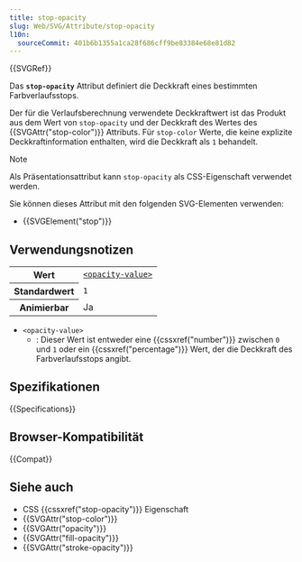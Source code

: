 ```yaml
---
title: stop-opacity
slug: Web/SVG/Attribute/stop-opacity
l10n:
  sourceCommit: 401b6b1355a1ca28f686cff9be83384e68e81d82
---
```


{{SVGRef}}

Das **`stop-opacity`** Attribut definiert die Deckkraft eines bestimmten Farbverlaufsstops.

Der für die Verlaufsberechnung verwendete Deckkraftwert ist das Produkt aus dem Wert von `stop-opacity` und der Deckkraft des Wertes des {{SVGAttr("stop-color")}} Attributs. Für `stop-color` Werte, die keine explizite Deckkraftinformation enthalten, wird die Deckkraft als `1` behandelt.

> [!NOTE]
> Als Präsentationsattribut kann `stop-opacity` als CSS-Eigenschaft verwendet werden.

Sie können dieses Attribut mit den folgenden SVG-Elementen verwenden:

- {{SVGElement("stop")}}

## Verwendungsnotizen

<table class="properties">
  <tbody>
    <tr>
      <th scope="row">Wert</th>
      <td>
        <code
          ><a href="/de/docs/Web/SVG/Content_type#opacity_value"
            >&#x3C;opacity-value></a
          ></code
        >
      </td>
    </tr>
    <tr>
      <th scope="row">Standardwert</th>
      <td><code>1</code></td>
    </tr>
    <tr>
      <th scope="row">Animierbar</th>
      <td>Ja</td>
    </tr>
  </tbody>
</table>

- `<opacity-value>`
  - : Dieser Wert ist entweder eine {{cssxref("number")}} zwischen `0` und `1` oder ein {{cssxref("percentage")}} Wert, der die Deckkraft des Farbverlaufsstops angibt.

## Spezifikationen

{{Specifications}}

## Browser-Kompatibilität

{{Compat}}

## Siehe auch

- CSS {{cssxref("stop-opacity")}} Eigenschaft
- {{SVGAttr("stop-color")}}
- {{SVGAttr("opacity")}}
- {{SVGAttr("fill-opacity")}}
- {{SVGAttr("stroke-opacity")}}
